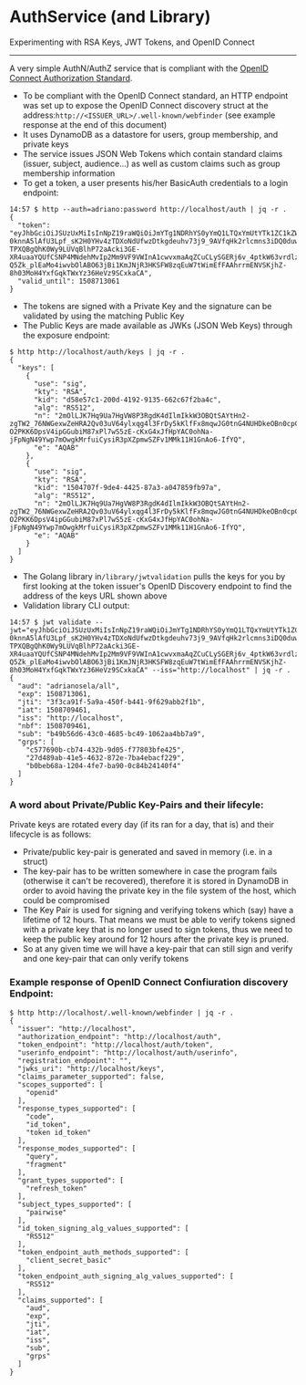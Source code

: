 # AuthService (and Library)
Experimenting with RSA Keys, JWT Tokens, and OpenID Connect

-----------------------------

A very simple AuthN/AuthZ service that is compliant with the [OpenID Connect Authorization Standard](http://openid.net/developers/specs/).

* To be compliant with the OpenID Connect standard, an HTTP endpoint was set up to expose the OpenID Connect discovery struct at the address:```http://<ISSUER_URL>/.well-known/webfinder``` 
(see example response at the end of this document)
* It uses DynamoDB as a datastore for users, group membership, and private keys 
* The service issues JSON Web Tokens which contain standard claims (issuer, subject, audience...) as well as custom claims such as group membership information
* To get a token, a user presents his/her BasicAuth credentials to a login endpoint:

```
14:57 $ http --auth=adriano:password http://localhost/auth | jq -r .
{
  "token": "eyJhbGciOiJSUzUxMiIsInNpZ19raWQiOiJmYTg1NDRhYS0yYmQ1LTQxYmUtYTk1ZC1kZWE0NGQzNzM3MTgiLCJ0eXAiOiJKV1QifQ.eyJhdWQiOiJhZHJpYW5vc2VsYS9hbGwiLCJleHAiOjE1MDg3MTMwNjEsImp0aSI6IjNmM2NhOTFmLTVhOWEtNDUwZi1iNDQxLTlmNjI5YWJiMmYxYiIsImlhdCI6MTUwODcwOTQ2MSwiaXNzIjoiaHR0cDovL2xvY2FsaG9zdDo4MDgwIiwibmJmIjoxNTA4NzA5NDYxLCJzdWIiOiJiNDliNTZkNi00M2MwLTQ2ODUtYmM0OS0xMDYyYWE0YmI3YTkiLCJncnBzIjpbImM1Nzc2OTBiLWNiNzQtNDMyYi05ZDA1LWY3NzgwM2JmZTQyNSIsIjI3ZDQ4OWFiLTQxZTUtNDYzMi04NzJlLTdiYTRlYmFjZjIyOSIsImIwYmViNjhhLTEyMDQtNGZlNy1iYTkwLTBjODRiMjQxNDBmNCJdfQ.p3B4s3L2yQr-0knnA5lAfU3Lpf_sK2H0YHv4zTDXoNdUfwzDtkgdeuhv73j9_9AVfqHk2rlcmns3iDQ0duwvNYFKTY4oMpUqrDIXPVRqE4icVIeVHDGvA5AFzge6fnY5-TPXQBgQhK0Wy9LUVqBlhP72aAcki3GE-XR4uaaYQUfCSNP4MNdehMvIp2Mm9VF9VWInA1cwvxmaAqZCuCLySGERj6v_4ptkW63vrdlzoKtUC52e-Q5Zk_plEaMo4iwvbOlABO63jBi1KmJNjR3HKSFW8zqEuW7tWimEfFAAhrrmENVSKjhZ-8h03MoH4YxfGqkTWxYz36HeVz9SCxkaCA",
  "valid_until": 1508713061
}
```
* The tokens are signed with a Private Key and the signature can be validated by using the matching Public Key
* The Public Keys are made available as JWKs (JSON Web Keys) through the exposure endpoint:

```
$ http http://localhost/auth/keys | jq -r .
{
  "keys": [
    {
      "use": "sig",
      "kty": "RSA",
      "kid": "d58e57c1-200d-4192-9135-662c67f2ba4c",
      "alg": "RS512",
      "n": "2mOlLJK7Hq9Ua7HgVW8P3RgdK4dIlmIkkW3OBQtSAYtHn2-zgTW2_76NWGexwZeHRA2Qv03uV64ylxqg4l3FrDy5kKlfFx8mqwJG0tnG4NUHDkeOBn0cpC1jSFaXj_FggB2ZtQbuh35vY31LvcnMrkmTHle5VxQfqGakLUsYEnqHHwFcXrhWMxHpOSYjGLj9zqLMo5fEw42XK8BDME2OS8OloX7GYuAHVxGitkAem12-O2PKK6DpsV4ipGGubiM87xPl7wS5zE-cKxG4xJfHpYAC0ohNa-jFpNgN49Ywp7mOwgkMrfuiCysiR3pXZpmwSZFv1MMk11H1GnAo6-IfYQ",
      "e": "AQAB"
    },
    {
      "use": "sig",
      "kty": "RSA",
      "kid": "1504707f-9de4-4425-87a3-a047859fb97a",
      "alg": "RS512",
      "n": "2mOlLJK7Hq9Ua7HgVW8P3RgdK4dIlmIkkW3OBQtSAYtHn2-zgTW2_76NWGexwZeHRA2Qv03uV64ylxqg4l3FrDy5kKlfFx8mqwJG0tnG4NUHDkeOBn0cpC1jSFaXj_FggB2ZtQbuh35vY31LvcnMrkmTHle5VxQfqGakLUsYEnqHHwFcXrhWMxHpOSYjGLj9zqLMo5fEw42XK8BDME2OS8OloX7GYuAHVxGitkAem12-O2PKK6DpsV4ipGGubiM87xPl7wS5zE-cKxG4xJfHpYAC0ohNa-jFpNgN49Ywp7mOwgkMrfuiCysiR3pXZpmwSZFv1MMk11H1GnAo6-IfYQ",
      "e": "AQAB"
    }
  ]
}
```
* The Golang library in```/library/jwtvalidation``` pulls the keys for you by first looking at the token issuer's OpenID Discovery endpoint to find the address of the keys URL shown above
* Validation library CLI output:

```
14:57 $ jwt validate --jwt="eyJhbGciOiJSUzUxMiIsInNpZ19raWQiOiJmYTg1NDRhYS0yYmQ1LTQxYmUtYTk1ZC1kZWE0NGQzNzM3MTgiLCJ0eXAiOiJKV1QifQ.eyJhdWQiOiJhZHJpYW5vc2VsYS9hbGwiLCJleHAiOjE1MDg3MTMwNjEsImp0aSI6IjNmM2NhOTFmLTVhOWEtNDUwZi1iNDQxLTlmNjI5YWJiMmYxYiIsImlhdCI6MTUwODcwOTQ2MSwiaXNzIjoiaHR0cDovL2xvY2FsaG9zdDo4MDgwIiwibmJmIjoxNTA4NzA5NDYxLCJzdWIiOiJiNDliNTZkNi00M2MwLTQ2ODUtYmM0OS0xMDYyYWE0YmI3YTkiLCJncnBzIjpbImM1Nzc2OTBiLWNiNzQtNDMyYi05ZDA1LWY3NzgwM2JmZTQyNSIsIjI3ZDQ4OWFiLTQxZTUtNDYzMi04NzJlLTdiYTRlYmFjZjIyOSIsImIwYmViNjhhLTEyMDQtNGZlNy1iYTkwLTBjODRiMjQxNDBmNCJdfQ.p3B4s3L2yQr-0knnA5lAfU3Lpf_sK2H0YHv4zTDXoNdUfwzDtkgdeuhv73j9_9AVfqHk2rlcmns3iDQ0duwvNYFKTY4oMpUqrDIXPVRqE4icVIeVHDGvA5AFzge6fnY5-TPXQBgQhK0Wy9LUVqBlhP72aAcki3GE-XR4uaaYQUfCSNP4MNdehMvIp2Mm9VF9VWInA1cwvxmaAqZCuCLySGERj6v_4ptkW63vrdlzoKtUC52e-Q5Zk_plEaMo4iwvbOlABO63jBi1KmJNjR3HKSFW8zqEuW7tWimEfFAAhrrmENVSKjhZ-8h03MoH4YxfGqkTWxYz36HeVz9SCxkaCA" --iss="http://localhost" | jq -r .
{
  "aud": "adrianosela/all",
  "exp": 1508713061,
  "jti": "3f3ca91f-5a9a-450f-b441-9f629abb2f1b",
  "iat": 1508709461,
  "iss": "http://localhost",
  "nbf": 1508709461,
  "sub": "b49b56d6-43c0-4685-bc49-1062aa4bb7a9",
  "grps": [
    "c577690b-cb74-432b-9d05-f77803bfe425",
    "27d489ab-41e5-4632-872e-7ba4ebacf229",
    "b0beb68a-1204-4fe7-ba90-0c84b24140f4"
  ]
}
```

### A word about Private/Public Key-Pairs and their lifecyle:
Private keys are rotated every day (if its ran for a day, that is) and their lifecycle is as follows:
 * Private/public key-pair is generated and saved in memory (i.e. in a struct)
 * The key-pair has to be written somewhere in case the program fails (otherwise it can't be recovered), therefore it is stored in DynamoDB in order to avoid having the private key in the file system of the host, which could be compromised 
 * The Key Pair is used for signing and verifying tokens which (say) have a lifetime of 12 hours. That means we must be able to verify tokens signed with a private key that is no longer used to sign tokens, thus we need to keep the public key around for 12 hours after the private key is pruned.
 * So at any given time we will have a key-pair that can still sign and verify and one key-pair that can only verify tokens

### Example response of OpenID Connect Confiuration discovery Endpoint:
```
$ http http://localhost/.well-known/webfinder | jq -r .
{
  "issuer": "http://localhost",
  "authorization_endpoint": "http://localhost/auth",
  "token_endpoint": "http://localhost/auth/token",
  "userinfo_endpoint": "http://localhost/auth/userinfo",
  "registration_endpoint": "",
  "jwks_uri": "http://localhost/keys",
  "claims_parameter_supported": false,
  "scopes_supported": [
    "openid"
  ],
  "response_types_supported": [
    "code",
    "id_token",
    "token id_token"
  ],
  "response_modes_supported": [
    "query",
    "fragment"
  ],
  "grant_types_supported": [
    "refresh_token"
  ],
  "subject_types_supported": [
    "pairwise"
  ],
  "id_token_signing_alg_values_supported": [
    "RS512"
  ],
  "token_endpoint_auth_methods_supported": [
    "client_secret_basic"
  ],
  "token_endpoint_auth_signing_alg_values_supported": [
    "RS512"
  ],
  "claims_supported": [
    "aud",
    "exp",
    "jti",
    "iat",
    "iss",
    "sub",
    "grps"
  ]
}
```
